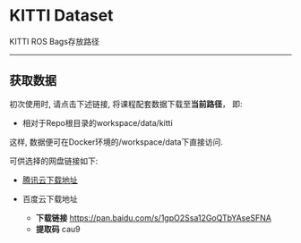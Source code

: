 # KITTI Dataset

KITTI ROS Bags存放路径

---

## 获取数据

初次使用时, 请点击下述链接, 将课程配套数据下载至**当前路径**， 即: 

* 相对于Repo根目录的workspace/data/kitti

这样, 数据便可在Docker环境的/workspace/data下直接访问.

可供选择的网盘链接如下:

* [腾讯云下载地址](https://share.weiyun.com/GxqcTaE2)

* 百度云下载地址

    * **下载链接** https://pan.baidu.com/s/1gpO2Ssa12GoQTbYAseSFNA
    * **提取码** cau9
